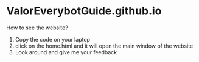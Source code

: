 # ValorEverybotGuide.github.io

How to see the website?

1. Copy the code on your laptop
2. click on the home.html and it will open the main window of the website
3. Look around and give me your feedback

